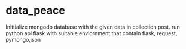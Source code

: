 # data_peace

Inittialize mongodb database with the given data in collection post.
run python api flask with suitable enviornment that contain flask, request, pymongo,json 
